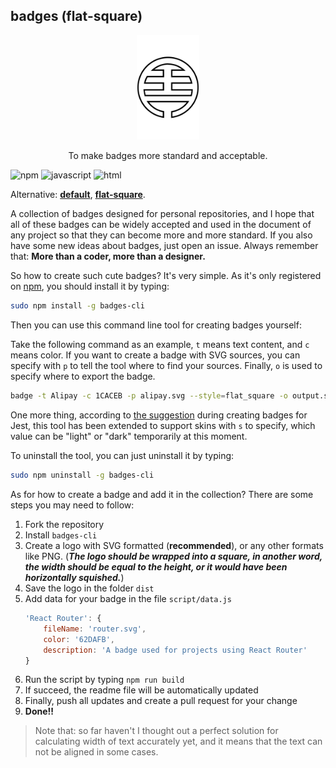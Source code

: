 ## badges (flat-square)

<p align="center">
    <img src="./badges.png" width="20%" />
</p>

<p align="center">
    To make badges more standard and acceptable.
</p>

![npm](https://aleen42.github.io/badges/src/npm_flat_square.svg) ![javascript](https://img.shields.io/badge/%20%20JavaScript-%20%20%20%20688L-f1e05a.svg?style=flat-square) ![html](https://img.shields.io/badge/%20%20HTML-%20%20%20%2043L-e34c26.svg?style=flat-square)

Alternative: [**default**](./README.md), [**flat-square**](./README_flat_square.md).

A collection of badges designed for personal repositories, and I hope that all of these badges can be widely accepted and used in the document of any project so that they can become more and more standard. If you also have some new ideas about badges, just open an issue. Always remember that: **More than a coder, more than a designer.**

So how to create such cute badges? It's very simple. As it's only registered on [npm](https://www.npmjs.com/), you should install it by typing:

```bash
sudo npm install -g badges-cli
```

Then you can use this command line tool for creating badges yourself:

Take the following command as an example, `t` means text content, and `c` means color. If you want to create a badge with SVG sources, you can specify with `p` to tell the tool where to find your sources. Finally, `o` is used to specify where to export the badge.

```bash
badge -t Alipay -c 1CACEB -p alipay.svg --style=flat_square -o output.svg
```

One more thing, according to [the suggestion](https://github.com/facebook/jest/issues/5438#issuecomment-362553867) during creating badges for Jest, this tool has been extended to support skins with `s` to specify, which value can be "light" or "dark" temporarily at this moment.

To uninstall the tool, you can just uninstall it by typing:

```bash
sudo npm uninstall -g badges-cli
```

As for how to create a badge and add it in the collection? There are some steps you may need to follow:

1. Fork the repository
2. Install `badges-cli`
3. Create a logo with SVG formatted (**recommended**), or any other formats like PNG. (_**The logo should be wrapped into a square, in another word, the width should be equal to the height, or it would have been horizontally squished.**_)
4. Save the logo in the folder `dist`
5. Add data for your badge in the file `script/data.js`
    ```js
    'React Router': {
        fileName: 'router.svg',
        color: '62DAFB',
        description: 'A badge used for projects using React Router'
    }
    ```
5. Run the script by typing `npm run build`
6. If succeed, the readme file will be automatically updated
7. Finally, push all updates and create a pull request for your change
8. **Done!!**

> Note that: so far haven't I thought out a perfect solution for calculating width of text accurately yet, and it means that the text can not be aligned in some cases.
